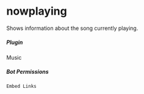 # nowplaying 

Shows information about the song currently playing.
			

##### Plugin
Music


##### Bot Permissions
`Embed Links`